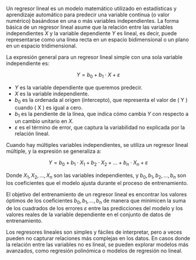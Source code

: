 
Un regresor lineal es un modelo matemático utilizado en estadísticas y aprendizaje automático para predecir una variable continua (o valor numérico) basándose en una o más variables independientes. La forma básica de un regresor lineal asume que la relación entre las variables independientes $X$ y la variable dependiente $Y$ es lineal, es decir, puede representarse como una línea recta en un espacio bidimensional o un plano en un espacio tridimensional.

La expresión general para un regresor lineal simple con una sola variable independiente es:

$$ Y = b_0 + b_1 \cdot X + \varepsilon $$

- $Y$ es la variable dependiente que queremos predecir.
- $X$  es la variable independiente.
- $b_0$ es la ordenada al origen (intercepto), que representa el valor de \( Y \) cuando \( X \) es igual a cero.
- $b_1$ es la pendiente de la línea, que indica cómo cambia $Y$ con respecto a un cambio unitario en $X$.
- $\varepsilon$ es el término de error, que captura la variabilidad no explicada por la relación lineal.

Cuando hay múltiples variables independientes, se utiliza un regresor lineal múltiple, y la expresión se generaliza a:

$$ Y = b_0 + b_1 \cdot X_1 + b_2 \cdot X_2 + \ldots + b_n \cdot X_n + \varepsilon $$

Donde $X_1, X_2, \ldots, X_n$ son las variables independientes, y $b_0, b_1, b_2, \ldots, b_n$ son los coeficientes que el modelo ajusta durante el proceso de entrenamiento.

El objetivo del entrenamiento de un regresor lineal es encontrar los valores óptimos de los coeficientes $b_0, b_1, \ldots, b_n$ de manera que minimicen la suma de los cuadrados de los errores  $\varepsilon$ entre las predicciones del modelo y los valores reales de la variable dependiente en el conjunto de datos de entrenamiento.

Los regresores lineales son simples y fáciles de interpretar, pero a veces pueden no capturar relaciones más complejas en los datos. En casos donde la relación entre las variables no es lineal, se pueden explorar modelos más avanzados, como regresión polinómica o modelos de regresión no lineal.
